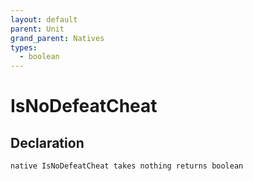 ```yaml
---
layout: default
parent: Unit
grand_parent: Natives
types:
  - boolean
---
```


# IsNoDefeatCheat

## Declaration

```
native IsNoDefeatCheat takes nothing returns boolean
```